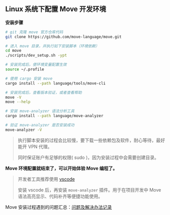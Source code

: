 ## Linux 系统下配置 Move 开发环境

**安装步骤**

```bash
# git 克隆 move 官方仓库代码
git clone https://github.com/move-language/move.git

# 进入 move 目录，并执行如下安装脚本（环境依赖）
cd move
./scripts/dev_setup.sh -ypt

# 安装完成后，使环境变量配置生效
source ~/.profile

# 使用 cargo 安装 move
cargo install --path language/tools/move-cli

# 安装完成后，查看版本验证，或者查看帮助
move -V
move --help

# 安装 move-analyzer 语法分析工具
cargo install --path language/move-analyzer

# 验证 move-analyzer 是否安装成功
move-analyzer -V

```

>执行脚本安装的过程会比较慢，要下载一些依赖包及软件，耐心等待，最好能开 VPN 代理。
>
>同时保证账户有足够的权限( sudo )，因为安装过程中会需要创建目录。

**Move 环境配置就结束了，可以开始体验 Move 编程了。**

> 开发者工具推荐使用 [vscode](https://code.visualstudio.com/)
>
> 安装 vscode 后，再安装 `move-analyzer` 插件。用于在项目开发中 Move 语法高亮显示、代码补齐等便捷功能使用。



Move 安装过程遇到的问题汇总：[问题及解决办法记录](./00-installation-linux-err.md)

